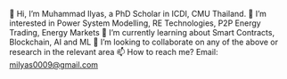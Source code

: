 👋 Hi, I’m Muhammad Ilyas, a PhD Scholar in ICDI, CMU Thailand.
👀 I’m interested in Power System Modelling, RE Technologies, P2P Energy Trading, Energy Markets
🌱 I’m currently learning about Smart Contracts, Blockchain, AI and ML 
💞️ I’m looking to collaborate on any of the above or research in the relevant area
📫 How to reach me? Email: milyas0009@gmail.com

<!---
milyas009/milyas009 is a ✨ special ✨ repository because its `README.md` (this file) appears on your GitHub profile.
You can click the Preview link to take a look at your changes.
--->
